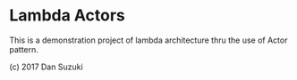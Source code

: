 # Lambda Actors

This is a demonstration project of lambda architecture thru the use of Actor pattern.

(c) 2017 Dan Suzuki
